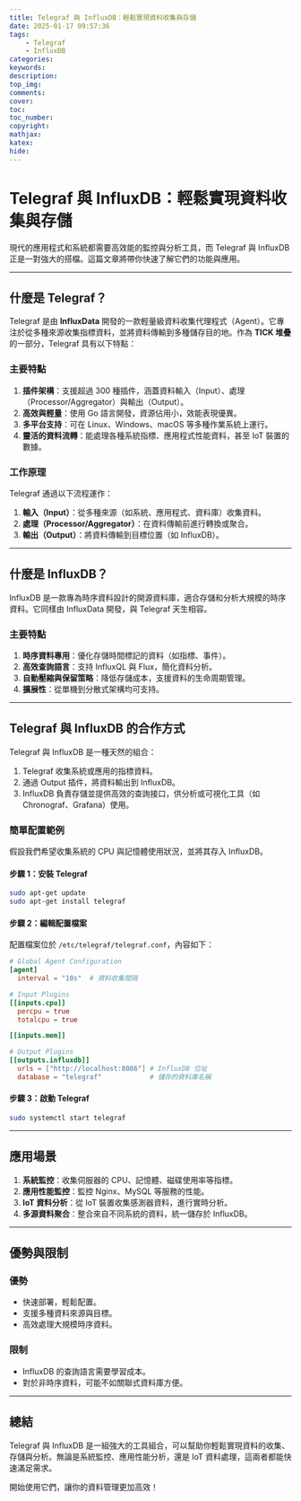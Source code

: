 ```yaml
---
title: Telegraf 與 InfluxDB：輕鬆實現資料收集與存儲
date: 2025-01-17 09:57:36
tags:   
    - Telegraf
    - InfluxDB
categories:
keywords:
description:
top_img:
comments:
cover:
toc:
toc_number:
copyright:
mathjax:
katex:
hide:
---
```


# Telegraf 與 InfluxDB：輕鬆實現資料收集與存儲

現代的應用程式和系統都需要高效能的監控與分析工具，而 Telegraf 與 InfluxDB 正是一對強大的搭檔。這篇文章將帶你快速了解它們的功能與應用。

---

## **什麼是 Telegraf？**

Telegraf 是由 **InfluxData** 開發的一款輕量級資料收集代理程式（Agent）。它專注於從多種來源收集指標資料，並將資料傳輸到多種儲存目的地。作為 **TICK 堆疊** 的一部分，Telegraf 具有以下特點：

### **主要特點**

1. **插件架構**：支援超過 300 種插件，涵蓋資料輸入（Input）、處理（Processor/Aggregator）與輸出（Output）。
2. **高效與輕量**：使用 Go 語言開發，資源佔用小，效能表現優異。
3. **多平台支持**：可在 Linux、Windows、macOS 等多種作業系統上運行。
4. **靈活的資料流轉**：能處理各種系統指標、應用程式性能資料，甚至 IoT 裝置的數據。

### **工作原理**

Telegraf 通過以下流程運作：

1. **輸入（Input）**：從多種來源（如系統、應用程式、資料庫）收集資料。
2. **處理（Processor/Aggregator）**：在資料傳輸前進行轉換或聚合。
3. **輸出（Output）**：將資料傳輸到目標位置（如 InfluxDB）。

---

## **什麼是 InfluxDB？**

InfluxDB 是一款專為時序資料設計的開源資料庫，適合存儲和分析大規模的時序資料。它同樣由 InfluxData 開發，與 Telegraf 天生相容。

### **主要特點**

1. **時序資料專用**：優化存儲時間標記的資料（如指標、事件）。
2. **高效查詢語言**：支持 InfluxQL 與 Flux，簡化資料分析。
3. **自動壓縮與保留策略**：降低存儲成本，支援資料的生命周期管理。
4. **擴展性**：從單機到分散式架構均可支持。

---

## **Telegraf 與 InfluxDB 的合作方式**

Telegraf 與 InfluxDB 是一種天然的組合：

1. Telegraf 收集系統或應用的指標資料。
2. 通過 Output 插件，將資料輸出到 InfluxDB。
3. InfluxDB 負責存儲並提供高效的查詢接口，供分析或可視化工具（如 Chronograf、Grafana）使用。

### **簡單配置範例**

假設我們希望收集系統的 CPU 與記憶體使用狀況，並將其存入 InfluxDB。

#### **步驟 1：安裝 Telegraf**
```bash
sudo apt-get update
sudo apt-get install telegraf
```

#### **步驟 2：編輯配置檔案**
配置檔案位於 `/etc/telegraf/telegraf.conf`，內容如下：

```toml
# Global Agent Configuration
[agent]
  interval = "10s"  # 資料收集間隔

# Input Plugins
[[inputs.cpu]]
  percpu = true
  totalcpu = true

[[inputs.mem]]

# Output Plugins
[[outputs.influxdb]]
  urls = ["http://localhost:8086"] # InfluxDB 位址
  database = "telegraf"            # 儲存的資料庫名稱
```

#### **步驟 3：啟動 Telegraf**
```bash
sudo systemctl start telegraf
```

---

## **應用場景**

1. **系統監控**：收集伺服器的 CPU、記憶體、磁碟使用率等指標。
2. **應用性能監控**：監控 Nginx、MySQL 等服務的性能。
3. **IoT 資料分析**：從 IoT 裝置收集感測器資料，進行實時分析。
4. **多源資料聚合**：整合來自不同系統的資料，統一儲存於 InfluxDB。

---

## **優勢與限制**

### **優勢**
- 快速部署，輕鬆配置。
- 支援多種資料來源與目標。
- 高效處理大規模時序資料。

### **限制**
- InfluxDB 的查詢語言需要學習成本。
- 對於非時序資料，可能不如關聯式資料庫方便。

---

## **總結**

Telegraf 與 InfluxDB 是一組強大的工具組合，可以幫助你輕鬆實現資料的收集、存儲與分析。無論是系統監控、應用性能分析，還是 IoT 資料處理，這兩者都能快速滿足需求。

開始使用它們，讓你的資料管理更加高效！

